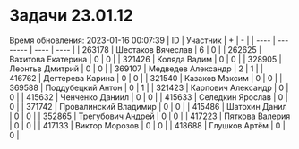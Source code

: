 # Задачи 23.01.12
Время обновления: 2023-01-16 00:07:39
| ID   | Участник | +    | -    |
| ---- | -------- | ---- | ---- |
| 263178 | Шестаков Вячеслав | 6 | 0 |
| 262625 | Вахитова Екатерина | 0 | 0 |
| 321426 | Коляда Вадим | 0 | 0 |
| 328905 | Леонтьв Дмитрий | 0 | 0 |
| 369107 | Медведев Александр | 2 | 1 |
| 416762 | Дегтерева Карина | 0 | 0 |
| 321540 | Казаков Максим | 0 | 0 |
| 369588 | Поддубецкий Антон | 0 | 1 |
| 321423 | Карпович Александр | 0 | 0 |
| 415632 | Ченченко Даниил | 0 | 0 |
| 415633 | Селедкин Ярослав | 0 | 0 |
| 371742 | Провалинский Владимир | 0 | 0 |
| 415486 | Шатохин Данил | 0 | 0 |
| 352865 | Трегубович Андрей | 0 | 0 |
| 417223 | Пяткова Валерия | 0 | 0 |
| 417133 | Виктор Морозов | 0 | 0 |
| 418688 | Глушков Артём | 0 | 0 |
